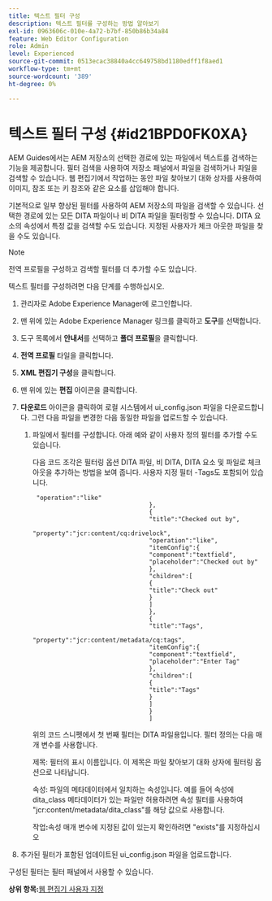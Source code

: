 ```yaml
---
title: 텍스트 필터 구성
description: 텍스트 필터를 구성하는 방법 알아보기
exl-id: 0963606c-010e-4a72-b7bf-850b86b34a84
feature: Web Editor Configuration
role: Admin
level: Experienced
source-git-commit: 0513ecac38840a4cc649758bd1180edff1f8aed1
workflow-type: tm+mt
source-wordcount: '389'
ht-degree: 0%

---
```


# 텍스트 필터 구성 {#id21BPD0FK0XA}

AEM Guides에서는 AEM 저장소의 선택한 경로에 있는 파일에서 텍스트를 검색하는 기능을 제공합니다. 필터 검색을 사용하여 저장소 패널에서 파일을 검색하거나 파일을 검색할 수 있습니다. 웹 편집기에서 작업하는 동안 파일 찾아보기 대화 상자를 사용하여 이미지, 참조 또는 키 참조와 같은 요소를 삽입해야 합니다.

기본적으로 일부 향상된 필터를 사용하여 AEM 저장소의 파일을 검색할 수 있습니다. 선택한 경로에 있는 모든 DITA 파일이나 비 DITA 파일을 필터링할 수 있습니다. DITA 요소의 속성에서 특정 값을 검색할 수도 있습니다. 지정된 사용자가 체크 아웃한 파일을 찾을 수도 있습니다.

>[!NOTE]
>
> 전역 프로필을 구성하고 검색할 필터를 더 추가할 수도 있습니다.

텍스트 필터를 구성하려면 다음 단계를 수행하십시오.

1. 관리자로 Adobe Experience Manager에 로그인합니다.
1. 맨 위에 있는 Adobe Experience Manager 링크를 클릭하고 **도구**&#x200B;를 선택합니다.
1. 도구 목록에서 **안내서**&#x200B;를 선택하고 **폴더 프로필**&#x200B;을 클릭합니다.
1. **전역 프로필** 타일을 클릭합니다.
1. **XML 편집기 구성**&#x200B;을 클릭합니다.
1. 맨 위에 있는 **편집** 아이콘을 클릭합니다.
1. **다운로드** 아이콘을 클릭하여 로컬 시스템에서 ui\_config.json 파일을 다운로드합니다. 그런 다음 파일을 변경한 다음 동일한 파일을 업로드할 수 있습니다.
   1. 파일에서 필터를 구성합니다. 아래 예와 같이 사용자 정의 필터를 추가할 수도 있습니다.

      다음 코드 조각은 필터링 옵션 DITA 파일, 비 DITA, DITA 요소 및 파일로 체크 아웃을 추가하는 방법을 보여 줍니다. 사용자 지정 필터 -Tags도 포함되어 있습니다.

      ```
       "operation":"like"
                                      },
                                      {
                                      "title":"Checked out by",
                                      "property":"jcr:content/cq:drivelock",
                                      "operation":"like",
                                      "itemConfig":{
                                      "component":"textfield",
                                      "placeholder":"Checked out by"
                                      },
                                      "children":[
                                      {
                                      "title":"Check out"
                                      }
                                      ]
                                      },
                                      {
                                      "title":"Tags",
                                      "property":"jcr:content/metadata/cq:tags",
                                      "itemConfig":{
                                      "component":"textfield",
                                      "placeholder":"Enter Tag"
                                      },
                                      "children":[
                                      {
                                      "title":"Tags"
                                      }
                                      ]
                                      }
                                      ]
      ```

      위의 코드 스니펫에서 첫 번째 필터는 DITA 파일용입니다. 필터 정의는 다음 매개 변수를 사용합니다.

      **&#x200B;**&#x200B;제목&#x200B;**&#x200B;**: 필터의 표시 이름입니다. 이 제목은 파일 찾아보기 대화 상자에 필터링 옵션으로 나타납니다.

      **&#x200B;**&#x200B;속성&#x200B;**&#x200B;**: 파일의 메타데이터에서 일치하는 속성입니다. 예를 들어 속성에 dita\_class 메타데이터가 있는 파일만 허용하려면 속성 필터를 사용하여 &quot;jcr:content/metadata/dita\_class&quot;를 해당 값으로 사용합니다.

      **&#x200B;**&#x200B;작업&#x200B;**:**&#x200B;속성 매개 변수에 지정된 값이 있는지 확인하려면 &quot;exists&quot;를 지정하십시오

1. 추가된 필터가 포함된 업데이트된 ui\_config.json 파일을 업로드합니다.

구성된 필터는 필터 패널에서 사용할 수 있습니다.

**상위 항목:**&#x200B;[&#x200B;웹 편집기 사용자 지정](conf-web-editor.md)

